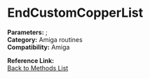 # EndCustomCopperList

**Parameters:** ;  
**Category:** Amiga routines  
**Compatibility:** Amiga  

**Reference Link:**  
[Back to Methods List](../../SUMMARY.md)

